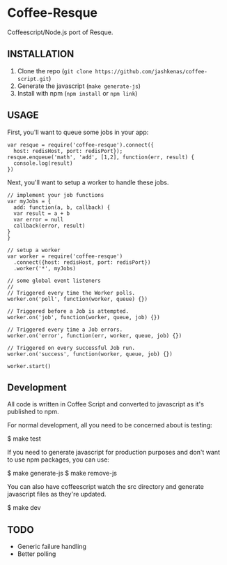 # Coffee-Resque

Coffeescript/Node.js port of Resque.  

## INSTALLATION

1. Clone the repo (`git clone https://github.com/jashkenas/coffee-script.git`)
2. Generate the javascript (`make generate-js`)
3. Install with npm (`npm install` or `npm link`)

## USAGE

First, you'll want to queue some jobs in your app:

    var resque = require('coffee-resque').connect({
      host: redisHost, port: redisPort});
    resque.enqueue('math', 'add', [1,2], function(err, result) {
      console.log(result)
    })

Next, you'll want to setup a worker to handle these jobs.

    // implement your job functions
    var myJobs = {
      add: function(a, b, callback) { 
	  var result = a + b
	  var error = null
	  callback(error, result)
	}
    }

    // setup a worker
    var worker = require('coffee-resque')
      .connect({host: redisHost, port: redisPort})
      .worker('*', myJobs)

    // some global event listeners
    //
    // Triggered every time the Worker polls.
    worker.on('poll', function(worker, queue) {})

    // Triggered before a Job is attempted.
    worker.on('job', function(worker, queue, job) {})

    // Triggered every time a Job errors.
    worker.on('error', function(err, worker, queue, job) {})

    // Triggered on every successful Job run.
    worker.on('success', function(worker, queue, job) {})

    worker.start()

## Development

All code is written in Coffee Script and converted to javascript as it's 
published to npm.

For normal development, all you need to be concerned about is testing:

  $ make test

If you need to generate javascript for production purposes and don't want to use npm packages, you can use:

  $ make generate-js
  $ make remove-js

You can also have coffeescript watch the src directory and generate javascript files as they're updated.

  $ make dev

## TODO

* Generic failure handling
* Better polling